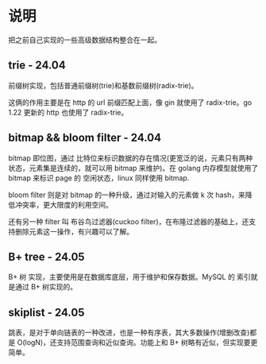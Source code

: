 # 说明

把之前自己实现的一些高级数据结构整合在一起。

## trie - 24.04

前缀树实现，包括普通前缀树(trie)和基数前缀树(radix-trie)。

这俩的作用主要是在 http 的 url 前缀匹配上面，像 gin 就使用了 radix-trie。go 1.22 更新的 http 也使用了 radix-trie。

## bitmap && bloom filter - 24.04

bitmap 即位图，通过 比特位来标识数据的存在情况(更宽泛的说，元素只有两种状态，元素集是连续的，就可以用 bitmap 来维护)。在 golang 内存模型就使用了 bitmap 来标识 page 的 空闲状态，linux 同样使用 bitmap.

bloom filter 则是对 bitmap 的一种升级，通过对输入的元素做 k 次 hash，来降低冲突率，更大限度的利用空间。

还有另一种 filter 叫 布谷鸟过滤器(cuckoo filter)，在布隆过滤器的基础上，还支持删除元素这一操作，有兴趣可以了解。

## B+ tree - 24.05

B+ 树 实现，主要使用是在数据库底层，用于维护和保存数据。MySQL 的 索引就是通过 B+ 树实现的。

## skiplist - 24.05

跳表，是对于单向链表的一种改进，也是一种有序表，其大多数操作(增删改查)都是 O(logN)，还支持范围查询和近似查询。功能上和 B+ 树略有近似，但实现要更简单。
